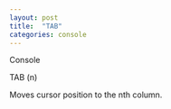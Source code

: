 ```yaml
---
layout: post
title:  "TAB"
categories: console
---
```

Console

TAB (n)

Moves cursor position to the nth column.

